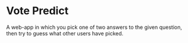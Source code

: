 # Vote Predict

A web-app in which you pick one of two answers to the given question, then try to guess what other users have picked.

